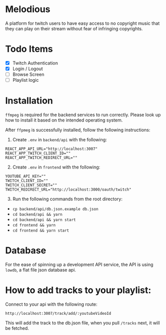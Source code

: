 # Melodious

A platform for twitch users to have easy access to no copyright music that they can play on their stream without fear of infringing copyrights.

# Todo Items

- [X] Twitch Authentication
- [X] Login / Logout
- [ ] Browse Screen
- [ ] Playlist logic

# Installation

`ffmpeg` is required for the backend services to run correctly. Please look up how to install it based on the intended operating system.

After `ffpmeg` is successfully installed, follow the following instructions:

1. Create `.env` in `backend/api` with the following:

```
REACT_APP_API_URL="http://localhost:3007"
REACT_APP_TWITCH_CLIENT_ID=""
REACT_APP_TWITCH_REDIRECT_URL=""
```

2. Create `.env` in `frontend` with the following:

```
YOUTUBE_API_KEY=""
TWITCH_CLIENT_ID=""
TWITCH_CLIENT_SECRET=""
TWITCH_REDIRECT_URL="http://localhost:3000/oauth/twitch"
```

3. Run the following commands from the root directory:

- `cp backend/api/db.json.example db.json`
- `cd backend/api && yarn`
- `cd backend/api && yarn start`
- `cd frontend && yarn`
- `cd frontend && yarn start`

# Database

For the ease of spinning up a development API service, the API is using `lowdb`, a flat file json database api.

# How to add tracks to your playlist:

Connect to your api with the following route:

`http://localhost:3007/track/add/:youtubeVideoId`

This will add the track to the db.json file, when you pull `/tracks` next, it will be fetched.
